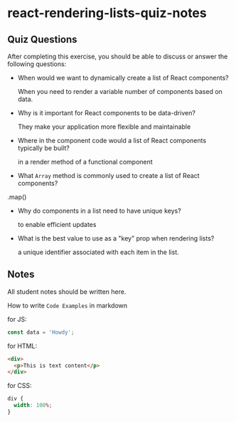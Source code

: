 # react-rendering-lists-quiz-notes

## Quiz Questions

After completing this exercise, you should be able to discuss or answer the following questions:

- When would we want to dynamically create a list of React components?

  When you need to render a variable number of components based on data.

- Why is it important for React components to be data-driven?

  They make your application more flexible and maintainable

- Where in the component code would a list of React components typically be built?

  in a render method of a functional component

- What `Array` method is commonly used to create a list of React components?

.map()

- Why do components in a list need to have unique keys?

  to enable efficient updates

- What is the best value to use as a "key" prop when rendering lists?

  a unique identifier associated with each item in the list.

## Notes

All student notes should be written here.

How to write `Code Examples` in markdown

for JS:

```javascript
const data = 'Howdy';
```

for HTML:

```html
<div>
  <p>This is text content</p>
</div>
```

for CSS:

```css
div {
  width: 100%;
}
```
